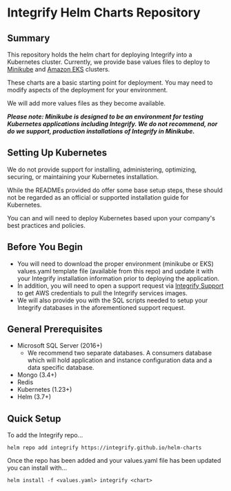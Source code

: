 # Integrify Helm Charts Repository

## Summary
This repository holds the helm chart for deploying Integrify into a Kubernetes cluster. Currently, we provide base values files to deploy to [Minikube](https://minikube.sigs.k8s.io/docs/) and [Amazon EKS](https://docs.aws.amazon.com/eks/latest/userguide/what-is-eks.html) clusters.

These charts are a basic starting point for deployment. You may need to modify aspects of the deployment for your environment.

We will add more values files as they become available.

**_Please note: Minikube is designed to be an environment for testing Kubernetes applications including Integrify. We do not recommend, nor do we support, production installations of Integrify in Minikube._**

## Setting Up Kubernetes
We do not provide support for installing, administering, optimizing, securing, or maintaining your Kubernetes installation. 

While the READMEs provided do offer some base setup steps, these should not be regarded as an official or supported installation guide for Kubernetes.

You can and will need to deploy Kubernetes based upon your company's best practices and policies.

## Before You Begin
- You will need to download the proper environment (minikube or EKS) values.yaml template file (available from this repo) and update it with your Integrify installation information prior to deploying the application.
- In addition, you will need to open a support request via [Integrify Support](https://support.integrify.com) to get AWS credentials to pull the Integrify services images. 
- We will also provide you with the SQL scripts needed to setup your Integrify databases in the aforementioned support request.

## General Prerequisites

- Microsoft SQL Server (2016+)
  - We recommend two separate databases. A consumers database which will hold application and instance configuration data and a data specific database.
- Mongo (3.4+)
- Redis
- Kubernetes (1.23+)
- Helm (3.7+)

## Quick Setup

To add the Integrify repo...
```
helm repo add integrify https://integrify.github.io/helm-charts
```

Once the repo has been added and your values.yaml file has been updated you can install with...
```
helm install -f <values.yaml> integrify <chart>
```


